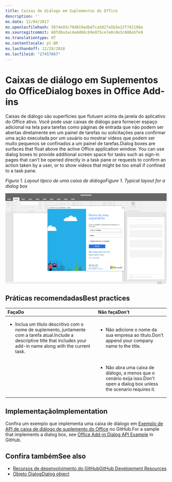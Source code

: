 ```yaml
---
title: Caixas de diálogo em Suplementos do Office
description: ''
ms.date: 12/04/2017
ms.openlocfilehash: 5874e93c79d019adbd7ca5827a5b5e22f742190a
ms.sourcegitcommit: 60fd8a3ac4a6d66cb9e075ce7e0cde3c888a5fe9
ms.translationtype: HT
ms.contentlocale: pt-BR
ms.lasthandoff: 12/28/2018
ms.locfileid: "27457667"
---
```

# <a name="dialog-boxes-in-office-add-ins"></a><span data-ttu-id="a25d6-102">Caixas de diálogo em Suplementos do Office</span><span class="sxs-lookup"><span data-stu-id="a25d6-102">Dialog boxes in Office Add-ins</span></span>
 
<span data-ttu-id="a25d6-p101">Caixas de diálogo são superfícies que flutuam acima da janela do aplicativo do Office ativo. Você pode usar caixas de diálogo para fornecer espaço adicional na tela para tarefas como páginas de entrada que não podem ser abertas diretamente em um painel de tarefas ou solicitações para confirmar uma ação executada por um usuário ou mostrar vídeos que podem ser muito pequenos se confinados a um painel de tarefas.</span><span class="sxs-lookup"><span data-stu-id="a25d6-p101">Dialog boxes are surfaces that float above the active Office application window. You can use dialog boxes to provide additional screen space for tasks such as sign-in pages that can't be opened directly in a task pane or requests to confirm an action taken by a user, or to show videos that might be too small if confined to a task pane.</span></span>

<span data-ttu-id="a25d6-105">*Figura 1. Layout típico de uma caixa de diálogo*</span><span class="sxs-lookup"><span data-stu-id="a25d6-105">*Figure 1. Typical layout for a dialog box*</span></span>

![Uma imagem de exemplo que exibe um layout típico de uma caixa de diálogo](../images/overview-with-app-dialog.png)

## <a name="best-practices"></a><span data-ttu-id="a25d6-107">Práticas recomendadas</span><span class="sxs-lookup"><span data-stu-id="a25d6-107">Best practices</span></span>

|<span data-ttu-id="a25d6-108">**Faça**</span><span class="sxs-lookup"><span data-stu-id="a25d6-108">**Do**</span></span>|<span data-ttu-id="a25d6-109">**Não faça**</span><span class="sxs-lookup"><span data-stu-id="a25d6-109">**Don't**</span></span>|
|:-----|:--------|
|<ul><li><span data-ttu-id="a25d6-110">Inclua um título descritivo com o nome de suplemento, juntamente com a tarefa atual.</span><span class="sxs-lookup"><span data-stu-id="a25d6-110">Include a descriptive title that includes your add-in name along with the current task.</span></span></li></ul>|<ul><li><span data-ttu-id="a25d6-111">Não adicione o nome da sua empresa ao título.</span><span class="sxs-lookup"><span data-stu-id="a25d6-111">Don't append your company name to the title.</span></span></li></ul>|
||<ul><li><span data-ttu-id="a25d6-112">Não abra uma caixa de diálogo, a menos que o cenário exija isso.</span><span class="sxs-lookup"><span data-stu-id="a25d6-112">Don't open a dialog box unless the scenario requires it.</span></span></li></ul>|

## <a name="implementation"></a><span data-ttu-id="a25d6-113">Implementação</span><span class="sxs-lookup"><span data-stu-id="a25d6-113">Implementation</span></span>

<span data-ttu-id="a25d6-114">Confira um exemplo que implementa uma caixa de diálogo em [Exemplo de API de caixa de diálogo de suplemento do Office](https://github.com/OfficeDev/Office-Add-in-Dialog-API-Simple-Example) no GitHub.</span><span class="sxs-lookup"><span data-stu-id="a25d6-114">For a sample that implements a dialog box, see [Office Add-in Dialog API Example](https://github.com/OfficeDev/Office-Add-in-Dialog-API-Simple-Example) in GitHub.</span></span>

## <a name="see-also"></a><span data-ttu-id="a25d6-115">Confira também</span><span class="sxs-lookup"><span data-stu-id="a25d6-115">See also</span></span>

- [<span data-ttu-id="a25d6-116">Recursos de desenvolvimento do GitHub</span><span class="sxs-lookup"><span data-stu-id="a25d6-116">GitHub Development Resources</span></span>](https://github.com/OfficeDev/Office-Add-in-UX-Design-Patterns-Code)
- [<span data-ttu-id="a25d6-117">Objeto Dialog</span><span class="sxs-lookup"><span data-stu-id="a25d6-117">Dialog object</span></span>](https://docs.microsoft.com/javascript/api/office/office.dialog)


